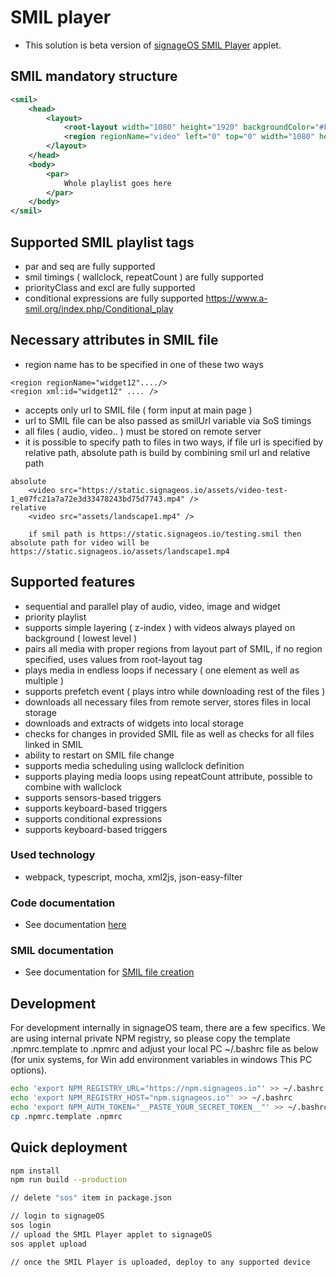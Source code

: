 # SMIL player

-   This solution is beta version of
    [signageOS SMIL Player](https://docs.signageos.io/hc/en-us/articles/4405239673874-Introduction-to-signageOS-SMIL-Player)
    applet.

## SMIL mandatory structure

```xml
<smil>
    <head>
        <layout>
            <root-layout width="1080" height="1920" backgroundColor="#FFFFFF" />
            <region regionName="video" left="0" top="0" width="1080" height="1920" z-index="1" backgroundColor="#FFFFFF" mediaAlign="center" />
        </layout>
    </head>
    <body>
        <par>
            Whole playlist goes here
        </par>
    </body>
</smil>
```

## Supported SMIL playlist tags

-   par and seq are fully supported
-   smil timings ( wallclock, repeatCount ) are fully supported
-   priorityClass and excl are fully supported
-   conditional expressions are fully supported https://www.a-smil.org/index.php/Conditional_play

## Necessary attributes in SMIL file

-   region name has to be specified in one of these two ways

```
<region regionName="widget12"..../>
<region xml:id="widget12" .... />
```

-   accepts only url to SMIL file ( form input at main page )
-   url to SMIL file can be also passed as smilUrl variable via SoS timings
-   all files ( audio, video.. ) must be stored on remote server
-   it is possible to specify path to files in two ways, if file url is specified by relative path, absolute path is
    build by combining smil url and relative path

```
absolute
    <video src="https://static.signageos.io/assets/video-test-1_e07fc21a7a72e3d33478243bd75d7743.mp4" />
relative
    <video src="assets/landscape1.mp4" />

    if smil path is https://static.signageos.io/testing.smil then absolute path for video will be https://static.signageos.io/assets/landscape1.mp4
```

## Supported features

-   sequential and parallel play of audio, video, image and widget
-   priority playlist
-   supports simple layering ( z-index ) with videos always played on background ( lowest level )
-   pairs all media with proper regions from layout part of SMIL, if no region specified, uses values from root-layout
    tag
-   plays media in endless loops if necessary ( one element as well as multiple )
-   supports prefetch event ( plays intro while downloading rest of the files )
-   downloads all necessary files from remote server, stores files in local storage
-   downloads and extracts of widgets into local storage
-   checks for changes in provided SMIL file as well as checks for all files linked in SMIL
-   ability to restart on SMIL file change
-   supports media scheduling using wallclock definition
-   supports playing media loops using repeatCount attribute, possible to combine with wallclock
-   supports sensors-based triggers
-   supports keyboard-based triggers
-   supports conditional expressions
-   supports keyboard-based triggers

### Used technology

-   webpack, typescript, mocha, xml2js, json-easy-filter

### Code documentation

-   See documentation [here](docs/documentation.md)

### SMIL documentation

-   See documentation for
    [SMIL file creation](https://docs.signageos.io/hc/en-us/articles/4405240988178-Hello-World-SMIL-Playlist)

## Development

For development internally in signageOS team, there are a few specifics. We are using internal private NPM registry, so
please copy the template .npmrc.template to .npmrc and adjust your local PC ~/.bashrc file as below (for unix systems,
for Win add environment variables in windows This PC options).

```sh
echo 'export NPM_REGISTRY_URL="https://npm.signageos.io"' >> ~/.bashrc
echo 'export NPM_REGISTRY_HOST="npm.signageos.io"' >> ~/.bashrc
echo 'export NPM_AUTH_TOKEN="__PASTE_YOUR_SECRET_TOKEN__"' >> ~/.bashrc
cp .npmrc.template .npmrc
```

## Quick deployment

```sh
npm install
npm run build --production

// delete "sos" item in package.json

// login to signageOS
sos login
// upload the SMIL Player applet to signageOS
sos applet upload

// once the SMIL Player is uploaded, deploy to any supported device
```
